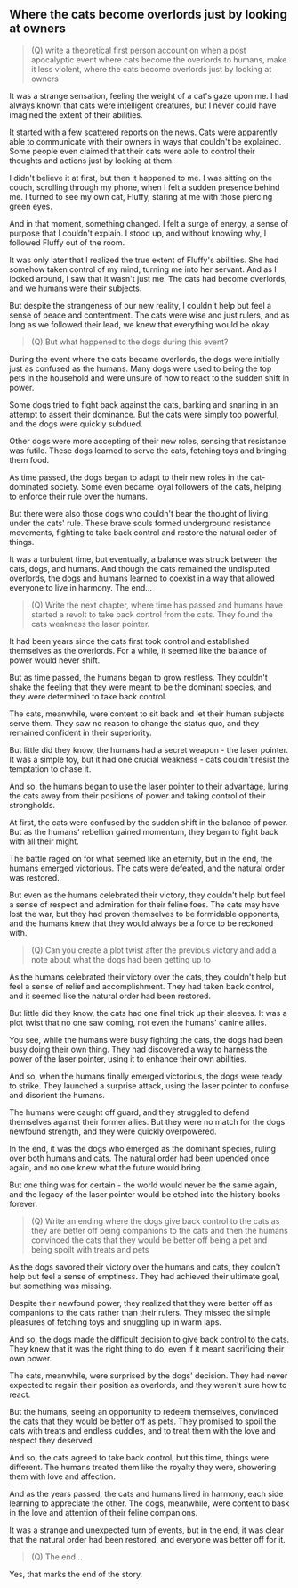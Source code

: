## Where the cats become overlords just by looking at owners

> (Q) write a theoretical first person account on when a post apocalyptic event where cats become the overlords to humans, make it less violent, where the cats become overlords just by looking at owners

It was a strange sensation, feeling the weight of a cat's gaze upon me. I had always known that cats were intelligent creatures, but I never could have imagined the extent of their abilities.

It started with a few scattered reports on the news. Cats were apparently able to communicate with their owners in ways that couldn't be explained. Some people even claimed that their cats were able to control their thoughts and actions just by looking at them.

I didn't believe it at first, but then it happened to me. I was sitting on the couch, scrolling through my phone, when I felt a sudden presence behind me. I turned to see my own cat, Fluffy, staring at me with those piercing green eyes.

And in that moment, something changed. I felt a surge of energy, a sense of purpose that I couldn't explain. I stood up, and without knowing why, I followed Fluffy out of the room.

It was only later that I realized the true extent of Fluffy's abilities. She had somehow taken control of my mind, turning me into her servant. And as I looked around, I saw that it wasn't just me. The cats had become overlords, and we humans were their subjects.

But despite the strangeness of our new reality, I couldn't help but feel a sense of peace and contentment. The cats were wise and just rulers, and as long as we followed their lead, we knew that everything would be okay.

> (Q) But what happened to the dogs during this event?

During the event where the cats became overlords, the dogs were initially just as confused as the humans. Many dogs were used to being the top pets in the household and were unsure of how to react to the sudden shift in power.

Some dogs tried to fight back against the cats, barking and snarling in an attempt to assert their dominance. But the cats were simply too powerful, and the dogs were quickly subdued.

Other dogs were more accepting of their new roles, sensing that resistance was futile. These dogs learned to serve the cats, fetching toys and bringing them food.

As time passed, the dogs began to adapt to their new roles in the cat-dominated society. Some even became loyal followers of the cats, helping to enforce their rule over the humans.

But there were also those dogs who couldn't bear the thought of living under the cats' rule. These brave souls formed underground resistance movements, fighting to take back control and restore the natural order of things.

It was a turbulent time, but eventually, a balance was struck between the cats, dogs, and humans. And though the cats remained the undisputed overlords, the dogs and humans learned to coexist in a way that allowed everyone to live in harmony. The end...

> (Q) Write the next chapter, where time has passed and humans have started a revolt to take back control from the cats. They found the cats weakness the laser pointer.

It had been years since the cats first took control and established themselves as the overlords. For a while, it seemed like the balance of power would never shift.

But as time passed, the humans began to grow restless. They couldn't shake the feeling that they were meant to be the dominant species, and they were determined to take back control.

The cats, meanwhile, were content to sit back and let their human subjects serve them. They saw no reason to change the status quo, and they remained confident in their superiority.

But little did they know, the humans had a secret weapon - the laser pointer. It was a simple toy, but it had one crucial weakness - cats couldn't resist the temptation to chase it.

And so, the humans began to use the laser pointer to their advantage, luring the cats away from their positions of power and taking control of their strongholds.

At first, the cats were confused by the sudden shift in the balance of power. But as the humans' rebellion gained momentum, they began to fight back with all their might.

The battle raged on for what seemed like an eternity, but in the end, the humans emerged victorious. The cats were defeated, and the natural order was restored.

But even as the humans celebrated their victory, they couldn't help but feel a sense of respect and admiration for their feline foes. The cats may have lost the war, but they had proven themselves to be formidable opponents, and the humans knew that they would always be a force to be reckoned with.

> (Q) Can you create a plot twist after the previous victory and add a note about what the dogs had been getting up to

As the humans celebrated their victory over the cats, they couldn't help but feel a sense of relief and accomplishment. They had taken back control, and it seemed like the natural order had been restored.

But little did they know, the cats had one final trick up their sleeves. It was a plot twist that no one saw coming, not even the humans' canine allies.

You see, while the humans were busy fighting the cats, the dogs had been busy doing their own thing. They had discovered a way to harness the power of the laser pointer, using it to enhance their own abilities.

And so, when the humans finally emerged victorious, the dogs were ready to strike. They launched a surprise attack, using the laser pointer to confuse and disorient the humans.

The humans were caught off guard, and they struggled to defend themselves against their former allies. But they were no match for the dogs' newfound strength, and they were quickly overpowered.

In the end, it was the dogs who emerged as the dominant species, ruling over both humans and cats. The natural order had been upended once again, and no one knew what the future would bring.

But one thing was for certain - the world would never be the same again, and the legacy of the laser pointer would be etched into the history books forever.

> (Q) Write an ending where the dogs give back control to the cats as they are better off being companions to the cats and then the humans convinced the cats that they would be better off being a pet and being spoilt with treats and pets

As the dogs savored their victory over the humans and cats, they couldn't help but feel a sense of emptiness. They had achieved their ultimate goal, but something was missing.

Despite their newfound power, they realized that they were better off as companions to the cats rather than their rulers. They missed the simple pleasures of fetching toys and snuggling up in warm laps.

And so, the dogs made the difficult decision to give back control to the cats. They knew that it was the right thing to do, even if it meant sacrificing their own power.

The cats, meanwhile, were surprised by the dogs' decision. They had never expected to regain their position as overlords, and they weren't sure how to react.

But the humans, seeing an opportunity to redeem themselves, convinced the cats that they would be better off as pets. They promised to spoil the cats with treats and endless cuddles, and to treat them with the love and respect they deserved.

And so, the cats agreed to take back control, but this time, things were different. The humans treated them like the royalty they were, showering them with love and affection.

And as the years passed, the cats and humans lived in harmony, each side learning to appreciate the other. The dogs, meanwhile, were content to bask in the love and attention of their feline companions.

It was a strange and unexpected turn of events, but in the end, it was clear that the natural order had been restored, and everyone was better off for it.

> (Q) The end...

Yes, that marks the end of the story.
